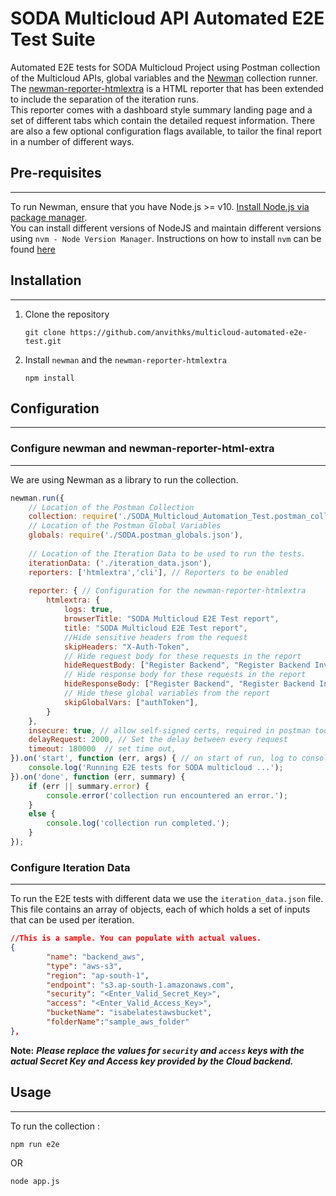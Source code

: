 # SODA Multicloud API Automated E2E Test Suite
Automated E2E tests for SODA Multicloud Project using Postman collection of the Multicloud APIs, global variables and the [Newman](https://www.npmjs.com/package/newman) collection runner.  
The [newman-reporter-htmlextra](https://www.npmjs.com/package/newman-reporter-htmlextra) is a HTML reporter that has been extended to include the separation of the iteration runs.  
This reporter comes with a dashboard style summary landing page and a set of different tabs which contain the detailed request information. There are also a few optional configuration flags available, to tailor the final report in a number of different ways.

## Pre-requisites
---  
To run Newman, ensure that you have Node.js >= v10. [Install Node.js via package manager](https://nodejs.org/en/download/package-manager/).  
You can install different versions of NodeJS and maintain different versions using `nvm - Node Version Manager`. Instructions on how to install `nvm` can be found [here](https://github.com/nvm-sh/nvm)  

## Installation
--- 
1. Clone the repository  

    `git clone https://github.com/anvithks/multicloud-automated-e2e-test.git`  

2. Install `newman` and the `newman-reporter-htmlextra`  

    `npm install`


## Configuration
---  
### **Configure newman and newman-reporter-html-extra**  
---  
We are using Newman as a library to run the collection.

```JavaScript
newman.run({
    // Location of the Postman Collection
    collection: require('./SODA_Multicloud_Automation_Test.postman_collection.json'),
    // Location of the Postman Global Variables
    globals: require('./SODA.postman_globals.json'), 
    
    // Location of the Iteration Data to be used to run the tests.
    iterationData: ('./iteration_data.json'), 
    reporters: ['htmlextra','cli'], // Reporters to be enabled
    
    reporter: { // Configuration for the newman-reporter-htmlextra
        htmlextra: {
            logs: true,
            browserTitle: "SODA Multicloud E2E Test report",
            title: "SODA Multicloud E2E Test report",
            //Hide sensitive headers from the request
            skipHeaders: "X-Auth-Token",
            // Hide request body for these requests in the report            
            hideRequestBody: ["Register Backend", "Register Backend Invalid Credentials"],
            // Hide response body for these requests in the report
            hideResponseBody: ["Register Backend", "Register Backend Invalid Credentials"],
            // Hide these global variables from the report
            skipGlobalVars: ["authToken"],
        }
    },
    insecure: true, // allow self-signed certs, required in postman too,
    delayRequest: 2000, // Set the delay between every request
    timeout: 180000  // set time out,
}).on('start', function (err, args) { // on start of run, log to console
    console.log('Running E2E tests for SODA multicloud ...');
}).on('done', function (err, summary) {
    if (err || summary.error) {
        console.error('collection run encountered an error.');
    }
    else {
        console.log('collection run completed.');
    }
});
```

### Configure Iteration Data
---  
To run the E2E tests with different data we use the `iteration_data.json` file.
This file contains an array of objects, each of which holds a set of inputs that can be used per iteration.

```JSON
//This is a sample. You can populate with actual values.
{
        "name": "backend_aws",
        "type": "aws-s3",
        "region": "ap-south-1",
        "endpoint": "s3.ap-south-1.amazonaws.com",
        "security": "<Enter_Valid_Secret_Key>",
        "access": "<Enter_Valid_Access_Key>",
        "bucketName": "isabelatestawsbucket",
        "folderName":"sample_aws_folder"
},
```
**Note:** ***Please replace the values for `security` and `access` keys with the actual Secret Key and Access key provided by the Cloud backend.***

## Usage
---  
To run the collection :

```
npm run e2e
```

OR

```
node app.js
```


